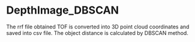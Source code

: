 # DepthImage_DBSCAN
The rrf file obtained TOF is converted into 3D point cloud coordinates and saved into csv file. The object distance is calculated by DBSCAN method.
